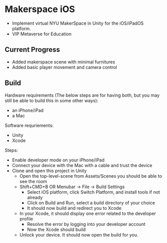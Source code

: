 # Makerspace iOS
- Implement virtual NYU MakerSpace in Unity for the iOS/iPadOS platform.
- VIP Metaverse for Education

## Current Progress
- Added makerspace scene with minimal furnitures
- Added basic player movement and camera control

## Build
Hardware requirements (The below steps are for having both, but you may still 
be able to build this in some other ways):
- an iPhone/iPad
- a Mac

Software requriements:
- Unity
- Xcode

Steps:
- Enable developer mode on your iPhone/iPad
- Connect your device with the Mac with a cable and trust the device
- Clone and open this project in Unity
  - Open the top-level-scene from Assets/Scenes
    you should be able to see the room
  - Shift+CMD+B OR Menubar -> File -> Build Settings
    - Select iOS platform, click Switch Platform, and install tools if not already
    - Click on Build and Run, select a build directory of your choice
    - It should now build and redirect you to Xcode
  - In your Xcode, it should display one error related to the developer profile
    - Resolve the error by logging into your developer account 
    - Now the Xcode should build
  - Unlock your device. It should now open the build for you.
